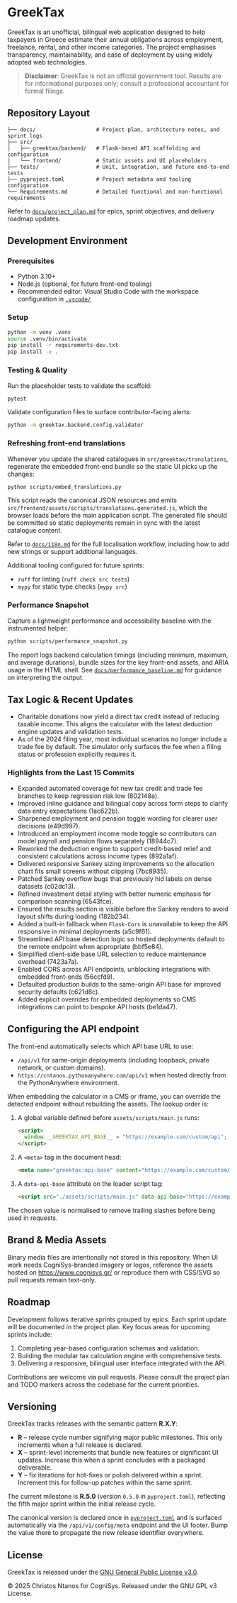 # GreekTax

GreekTax is an unofficial, bilingual web application designed to help taxpayers
in Greece estimate their annual obligations across employment, freelance,
rental, and other income categories. The project emphasises transparency,
maintainability, and ease of deployment by using widely adopted web
technologies.

> **Disclaimer**: GreekTax is not an official government tool. Results are for
> informational purposes only; consult a professional accountant for formal
> filings.

## Repository Layout

```
├── docs/                   # Project plan, architecture notes, and sprint logs
├── src/
│   ├── greektax/backend/   # Flask-based API scaffolding and configuration
│   └── frontend/           # Static assets and UI placeholders
├── tests/                  # Unit, integration, and future end-to-end tests
├── pyproject.toml          # Project metadata and tooling configuration
└── Requirements.md         # Detailed functional and non-functional requirements
```

Refer to [`docs/project_plan.md`](docs/project_plan.md) for epics, sprint
objectives, and delivery roadmap updates.

## Development Environment

### Prerequisites
- Python 3.10+
- Node.js (optional, for future front-end tooling)
- Recommended editor: Visual Studio Code with the workspace configuration in
  [`.vscode/`](.vscode/)

### Setup

```bash
python -m venv .venv
source .venv/bin/activate
pip install -r requirements-dev.txt
pip install -e .
```

### Testing & Quality

Run the placeholder tests to validate the scaffold:

```bash
pytest
```

Validate configuration files to surface contributor-facing alerts:

```bash
python -m greektax.backend.config.validator
```

### Refreshing front-end translations

Whenever you update the shared catalogues in `src/greektax/translations`,
regenerate the embedded front-end bundle so the static UI picks up the changes:

```bash
python scripts/embed_translations.py
```

This script reads the canonical JSON resources and emits
`src/frontend/assets/scripts/translations.generated.js`, which the browser loads
before the main application script. The generated file should be committed so
static deployments remain in sync with the latest catalogue content.

Refer to [`docs/i18n.md`](docs/i18n.md) for the full localisation workflow,
including how to add new strings or support additional languages.

Additional tooling configured for future sprints:

- `ruff` for linting (`ruff check src tests`)
- `mypy` for static type checks (`mypy src`)

### Performance Snapshot

Capture a lightweight performance and accessibility baseline with the
instrumented helper:

```bash
python scripts/performance_snapshot.py
```

The report logs backend calculation timings (including minimum, maximum, and
average durations), bundle sizes for the key front-end assets, and ARIA usage in
the HTML shell. See [`docs/performance_baseline.md`](docs/performance_baseline.md)
for guidance on interpreting the output.

## Tax Logic & Recent Updates

- Charitable donations now yield a direct tax credit instead of reducing taxable
  income. This aligns the calculator with the latest deduction engine updates
  and validation tests.
- As of the 2024 filing year, most individual scenarios no longer include a
  trade fee by default. The simulator only surfaces the fee when a filing status
  or profession explicitly requires it.

### Highlights from the Last 15 Commits

- Expanded automated coverage for new tax credit and trade fee branches to keep
  regression risk low (802148a).
- Improved inline guidance and bilingual copy across form steps to clarify data
  entry expectations (1ac622b).
- Sharpened employment and pension toggle wording for clearer user decisions
  (e49d997).
- Introduced an employment income mode toggle so contributors can model payroll
  and pension flows separately (18944c7).
- Reworked the deduction engine to support credit-based relief and consistent
  calculations across income types (892a1af).
- Delivered responsive Sankey sizing improvements so the allocation chart fits
  small screens without clipping (7bc8935).
- Patched Sankey overflow bugs that previously hid labels on dense datasets
  (c02dc13).
- Refined investment detail styling with better numeric emphasis for comparison
  scanning (6543fce).
- Ensured the results section is visible before the Sankey renders to avoid
  layout shifts during loading (182b234).
- Added a built-in fallback when `Flask-Cors` is unavailable to keep the API
  responsive in minimal deployments (a5c9f61).
- Streamlined API base detection logic so hosted deployments default to the
  remote endpoint when appropriate (bbf5e84).
- Simplified client-side base URL selection to reduce maintenance overhead
  (7423a7a).
- Enabled CORS across API endpoints, unblocking integrations with embedded
  front-ends (56ccfd9).
- Defaulted production builds to the same-origin API base for improved security
  defaults (c621d8c).
- Added explicit overrides for embedded deployments so CMS integrations can
  point to bespoke API hosts (be1da47).

## Configuring the API endpoint

The front-end automatically selects which API base URL to use:

- `/api/v1` for same-origin deployments (including loopback, private network,
  or custom domains).
- `https://cntanos.pythonanywhere.com/api/v1` when hosted directly from the
  PythonAnywhere environment.

When embedding the calculator in a CMS or iframe, you can override the detected
endpoint without rebuilding the assets. The lookup order is:

1. A global variable defined before `assets/scripts/main.js` runs:
   ```html
   <script>
     window.__GREEKTAX_API_BASE__ = "https://example.com/custom/api";
   </script>
   ```
2. A `<meta>` tag in the document head:
   ```html
   <meta name="greektax:api-base" content="https://example.com/custom/api" />
   ```
3. A `data-api-base` attribute on the loader script tag:
   ```html
   <script src="./assets/scripts/main.js" data-api-base="https://example.com/custom/api"></script>
   ```

The chosen value is normalised to remove trailing slashes before being used in
requests.

## Brand & Media Assets

Binary media files are intentionally not stored in this repository. When UI work
needs CogniSys-branded imagery or logos, reference the assets hosted on
https://www.cognisys.gr/ or reproduce them with CSS/SVG so pull requests remain
text-only.

## Roadmap

Development follows iterative sprints grouped by epics. Each sprint update will
be documented in the project plan. Key focus areas for upcoming sprints include:

1. Completing year-based configuration schemas and validation.
2. Building the modular tax calculation engine with comprehensive tests.
3. Delivering a responsive, bilingual user interface integrated with the API.

Contributions are welcome via pull requests. Please consult the project plan and
TODO markers across the codebase for the current priorities.

## Versioning

GreekTax tracks releases with the semantic pattern **R.X.Y**:

- **R** – release cycle number signifying major public milestones. This only
  increments when a full release is declared.
- **X** – sprint-level increments that bundle new features or significant UI
  updates. Increase this when a sprint concludes with a packaged deliverable.
- **Y** – fix iterations for hot-fixes or polish delivered within a sprint.
  Increment this for follow-up patches within the same sprint.

The current milestone is **R.5.0** (version `0.5.0` in `pyproject.toml`),
reflecting the fifth major sprint within the initial release cycle.

The canonical version is declared once in [`pyproject.toml`](pyproject.toml) and
is surfaced automatically via the `/api/v1/config/meta` endpoint and the UI
footer. Bump the value there to propagate the new release identifier
everywhere.

## License

GreekTax is released under the [GNU General Public License v3.0](LICENSE).

&copy; 2025 Christos Ntanos for CogniSys. Released under the GNU GPL v3 License.
